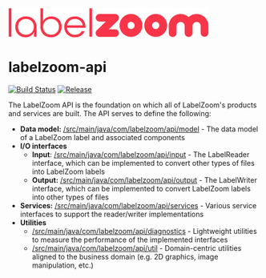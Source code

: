 ![LabelZoom Logo](LabelZoom_Logo_f_400px.png)

# labelzoom-api

[![Build Status](https://github.com/labelzoom/labelzoom-api/actions/workflows/gradle-build.yml/badge.svg?branch=main)](https://github.com/labelzoom/labelzoom-api/actions?query=branch%3Amain)
[![Release](https://img.shields.io/github/release/labelzoom/labelzoom-api.svg?style=flat-square)](https://github.com/labelzoom/labelzoom-api/releases)

The LabelZoom API is the foundation on which all of LabelZoom's products and services are built. The API serves to define the following:
- **Data model:** [/src/main/java/com/labelzoom/api/model](/src/main/java/com/labelzoom/api/model) - The data model of a LabelZoom label and associated components
- **I/O interfaces**
  - **Input**: [/src/main/java/com/labelzoom/api/input](/src/main/java/com/labelzoom/api/input) - The LabelReader interface, which can be implemented to convert other types of files into LabelZoom labels
  - **Output:** [/src/main/java/com/labelzoom/api/output](/src/main/java/com/labelzoom/api/output) - The LabelWriter interface, which can be implemented to convert LabelZoom labels into other types of files
- **Services:** [/src/main/java/com/labelzoom/api/services](/src/main/java/com/labelzoom/api/services) - Various service interfaces to support the reader/writer implementations
- **Utilities**
  - [/src/main/java/com/labelzoom/api/diagnostics](/src/main/java/com/labelzoom/api/diagnostics) - Lightweight utilities to measure the performance of the implemented interfaces
  - [/src/main/java/com/labelzoom/api/util](/src/main/java/com/labelzoom/api/util) - Domain-centric utilities aligned to the business domain (e.g. 2D graphics, image manipulation, etc.)
